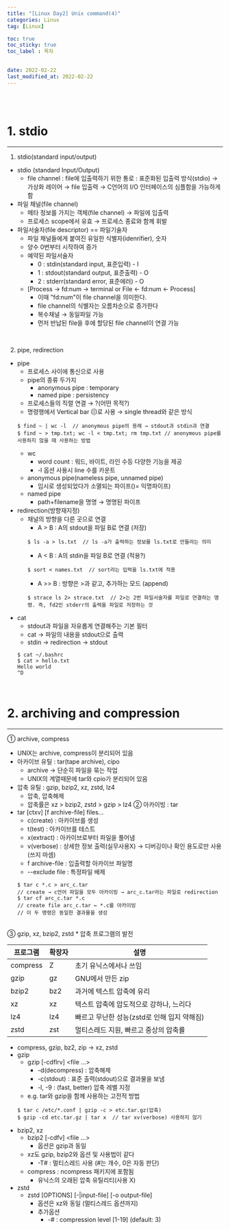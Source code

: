 ```yaml
---
title: "[Linux Day2] Unix command(4)"
categories: Linux
tag: [Linux]

toc: true
toc_sticky: true
toc_label : 목차

 
date: 2022-02-22
last_modified_at: 2022-02-22
---
```

<br>
<br>

# 1. stdio
---
1. stdio(standard input/output)
  * stdio (standard Input/Output)
    - file channel : file에 입출력하기 위한 통로 : 표준화된 입출력 방식(stdio) → 가상화 레이어 → file 입출력 → C언어의 I/O 인터페이스의 심플함을 가능하게 함
  * 파일 채널(file channel)
    - 메타 정보를 가지는 객체(file channel) → 파일에 입출력 
    - 프로세스 scope에서 유효 → 프로세스 종료와 함께 휘발
  * 파일서술자(file descriptor) == 파일기술자
    - 파일 채널들에게 붙여진 유일한 식별자(idenrifier), 숫자
    - 양수 0번부터 시작하여 증가
    - 예약된 파일서술자
      +  0 : stdin(standard input, 표준입력) - I
      +  1 : stdout(standard output, 표준출력) - O
      +  2 : stderr(standard error, 표준에러) - O
    - [Process → fd:num → terminal or File ← fd:num ← Process]
      +  이때 "fd:num"이 file channel을 의미한다.
      +  file channel의 식별자는 오름차순으로 증가한다
      +  복수채널 → 동일파일 가능
      +  먼저 반납된 file을 후에 할당된 file channel이 연결 가능
<br>

2. pipe, redirection
  * pipe
    - 프로세스 사이에 통신으로 사용
    - pipe의 종류 두가지
      + anonymous pipe : temporary
      + named pipe : persistency
    - 프로세스들의 직렬 연결 → ?(어떤 목적?)
    - 명령행에서 Vertical bar (|)로 사용 → single thread와 같은 방식
    ```
    $ find ~ | wc -l  // anonymous pipe의 용례 → stdout과 stdin과 연결
    $ find ~ > tmp.txt; wc -l < tmp.txt; rm tmp.txt // anonymous pipe를 사용하지 않을 때 사용하는 방법
    ```
    - wc
      + word count : 워드, 바이트, 라인 수등 다양한 기능을 제공
      + -l 옵션 사용시 line 수를 카운트
    - anonymous pipe(nameless pipe, unnamed pipe)
      + 임시로 생성되었다가 소멸되는 파이프()= 익명파이프)
    - named pipe
      + path+filename을 명명 → 명명된 파이프
  * redirection(방향재지정)
    - 채널의 방향을 다른 곳으로 연결
      + A > B : A의 stdout을 파일 B로 연결 (저장)
      ```
      $ ls -a > ls.txt  // ls -a가 출력하는 정보를 ls.txt로 만들라는 의미
      ```
      + A < B : A의 stdin을 파일 B로 연결 (적용?)
      ```
      $ sort < names.txt  // sort라는 입력을 ls.txt에 적용
      ```
      + A >> B : 방향은 >과 같고, 추가하는 모드 (append)
      ```
      $ strace ls 2> strace.txt  // 2>는 2번 파일서술자를 파일로 연결하는 명령. 즉, fd2인 stderr의 출력을 파일로 저장하는 것
      ```
  * cat
    - stdout과 파일을 자유롭게 연결해주는 기본 필터
    - cat → 파일의 내용을 stdout으로 출력
    - stdin → redirection → stdout
    ```
    $ cat ~/.bashrc
    $ cat > hello.txt
    Hello world
    ^D
    ```
<br>

# 2. archiving and compression
---
①  archive, compress
  * UNIX는 archive, compress이 분리되어 있음
  * 아카이브 유틸 : tar(tape archive), cipo
    - archive → 단순히 파일을 묶는 작업
    - UNIX의 계열때문에 tar와 cpio가 분리되어 있음
  * 압축 유틸 : gzip, bzip2, xz, zstd, lz4
    - 압축, 압축해제
    - 압축률은 xz > bzip2, zstd > gzip > lz4
②  아카이빙 : tar
  * tar [ctxv] [f archive-file] files...
    - c(create) : 아카이브를 생성
    - t(test) : 아카이브를 테스트
    - x(extract) : 아카이브로부터 파일을 풀어냄
    - v(verbose) : 상세한 정보 출력(실무사용X) → 디버깅이나 확인 용도로만 사용(쓰지 마셈)
    - f archive-file : 입출력할 아카이브 파일명
    - --exclude file : 특정파일 배제
    ```
    $ tar c *.c > arc_c.tar  
    // create → c언어 파일을 모두 아카이빙 → arc_c.tar라는 파일로 redirection
    $ tar cf arc_c.tar *.c
    // create file arc_c.tar ← *.c를 아카이빙
    // 이 두 명령은 동일한 결과물을 생성
    ```

<br>
③  gzip, xz, bzip2, zstd
  * 압축 프로그램의 발전

  | 프로그램 | 확장자 | 설명 |
  |---|---|---|
  | compress | Z | 초기 유닉스에서나 쓰임 |
  | gzip | gz | GNU에서 만든 zip |
  | bzip2 | bz2 | 과거에 텍스트 압축에 유리 |
  | xz | xz | 텍스트 압축에 압도적으로 강하나, 느리다 |
  | lz4 | lz4 | 빠르고 무난한 성능(zstd로 인해 입지 약해짐) |
  | zstd | zst | 멀티스레드 지원, 빠르고 중상의 압축률 |

  * compress, gzip, bz2, zip → xz, zstd
  * gzip
    - gzip [-cdflrv] <file ...>
      + -d(decompress) : 압축해제
      + -c(stdout) : 표준 출력(stdout)으로 결과물을 보냄
      + -l, -9 : (fast, better) 압축 레벨 지정
    - e.g. tar와 gzip을 함께 사용하는 고전적 방법
    ```
    $ tar c /etc/*.conf | gzip -c > etc.tar.gz(압축)
    $ gzip -cd etc.tar.gz | tar x  // tar xv(verbose) 사용하지 않기
    ```
  * bzip2, xz
    - bzip2 [-cdfv] <file ...>
      + 옵션은 gzip과 동일
    - xz도 gzip, bzip2와 옵션 및 사용법이 같다
      + -T# : 멀티스레드 사용 (#는 개수, 0은 자동 판단)
    - compress : ncompress 패키지에 포함됨
      + 유닉스의 오래된 압축 유틸리티(사용 X)
  * zstd
    - zstd [OPTIONS] [-\|input-file] [-o output-file]
      + 옵션은 xz와 동일 (멀티스레드 옵션까지)
      + 추가옵션
        * -# : compression level [1-19] (default: 3)
<br>